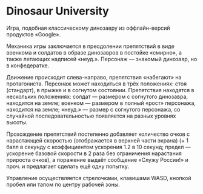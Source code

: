 # Dinosaur University
Игра, подобная классическому динозавру из оффлайн-версий продуктов «Google».

Механика игры заключается в преодолении препятствий в виде военкома и солдатов в образе динозавров в постойке «смирно», а также летающих надписей «неуд.». Персонаж — знакомый динозавр, но в конфедератке.

Движение происходит слева-направо, препятствия «набегают» на протагониста. Персонаж может находиться в трёх положениях: стоя (стандарт), в прыжке и в согнутом состоянии. Препятствия находятся в нескольких положениях: солдат — размером с согнутого динозавра, находится на земле; военком — размером в полный «рост» персонажа, находится на земле; «неуд.» — размер с согнутого персонажа, со случайной последовательностью появляется на разных уровнях высоты.

Прохождение препятствий постепенно добавляет количество очков с нарастающей скоростью (отображается в верхней части экрана) (+ 1 балл в секунду с коэффициентом ускорения 1.2 в 10 секунд; предел — ускорение базовой скорости в 2 раза без ограничения нарастания прироста очков), а поражение выдаёт сообщение «Служу России!» и проч. и предлагает сделать ещё одну попытку.

Управление осуществляется стрелочками, клавишами WASD, кнопкой пробел или тапом по центру рабочей зоны.
